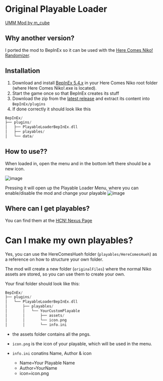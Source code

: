 # Original Playable Loader

[UMM Mod by m_cube](https://www.nexusmods.com/herecomesniko/mods/2?tab=description)

## Why another version?

I ported the mod to BepInEx so it can be used with the [Here Comes Niko! Randomizer](https://www.nexusmods.com/herecomesniko/mods/2?tab=description).

## Installation
1. Download and install [BepInEx 5.4.x](https://github.com/BepInEx/BepInEx/releases/tag/v5.4.22) in your Here Comes Niko root folder (where Here Comes Niko!.exe is located).
2. Start the game once so that BepInEx creates its stuff
3. Download the zip from the [latest release](https://github.com/niieli/PlayableLoaderBepInEx/releases/latest) and extract its content into `BepInEx/plugins`
4. If done correctly it should look like this
```swift
BepInEx/
├── plugins/
│   ├── PlayableLoaderBepInEx.dll
│   ├── playables/
│   └── data/
```

## How to use??
When loaded in, open the menu and in the bottom left there should be a new icon. 

![image](https://github.com/user-attachments/assets/f690cea7-c77a-4e2f-8a84-de71793076e0)


Pressing it will open up the Playable Loader Menu, where you can enable/disable the mod and change your playable
![image](https://github.com/user-attachments/assets/a1116b6a-c0b3-4ffe-a446-bb11fa5e1f14)

## Where can I get playables?
You can find them at the [HCN! Nexus Page](https://www.nexusmods.com/games/herecomesniko)

# Can I make my own playables?
Yes, you can use the HereComesHueh folder (`playables/HereComesHueh`) as a reference on how to structure your own folder.

The mod will create a new folder (`originalFiles`) where the normal Niko assets are stored, so you can use them to create your own.

Your final folder should look like this:
```swift
BepInEx/
├── plugins/
│   └── PlayableLoaderBepInEx.dll
│       ├── playables/
│       │   └── YourCustomPlayable
│       │       ├── assets/
│       │       └── icon.png
│       │       └── info.ini
```
- the assets folder contains all the pngs.

- `icon.png` is the icon of your playable, which will be used in the menu.

- `info.ini` conatins Name, Author & icon
   - Name=Your Playable Name
   - Author=YourName
   - icon=icon.png
